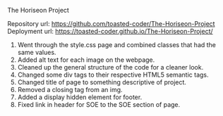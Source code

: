 The Horiseon Project

Repository url: https://github.com/toasted-coder/The-Horiseon-Project <br>
Deployment url: https://toasted-coder.github.io/The-Horiseon-Project/

1. Went through the style.css page and combined classes that had the same values.
2. Added alt text for each image on the webpage.
3. Cleaned up the general structure of the code for a cleaner look.
4. Changed some div tags to their respective HTML5 semantic tags.
5. Changed title of page to something descriptive of project.
6. Removed a closing tag from an img.
7. Added a display hidden element for footer.
8. Fixed link in header for SOE to the SOE section of page.